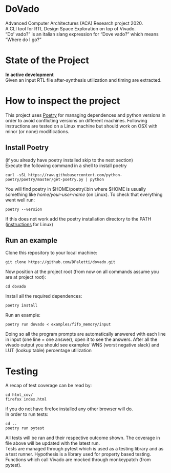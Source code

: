 

# DoVado

Advanced Computer Architectures (ACA) Research project 2020.   
A CLI tool for RTL Design Space Exploration on top of Vivado.   
&ldquo;Do&rsquo; vado?&rdquo; is an italian slang expression for &ldquo;Dove vado?&rdquo; which means &ldquo;Where do I go?&rdquo;


# State of the Project

**In active development**   
Given an input RTL file after-synthesis utilization and timing are extracted.


# How to inspect the project

This project uses [Poetry](https://python-poetry.org/) for managing dependences and python versions in order to avoid conflicting versions on different machines.
Following instructions are tested on a Linux machine but should work on OSX with minor (or none) modifications.


## Install Poetry

(if you already have poetry installed skip to the next section)   
Execute the following command in a shell to install poetry

    curl -sSL https://raw.githubusercontent.com/python-poetry/poetry/master/get-poetry.py | python

You will find poetry in $HOME/poetry/.bin where $HOME is usually something like *home/your-user-name* (on Linux).
To check that everything went well run:

    poetry --version

If this does not work add the poetry installation directory to the PATH ([instructions](https://docs.oracle.com/cd/E19062-01/sun.mgmt.ctr36/819-5418/gaznb/index.html) for Linux)


## Run an example

Clone this repository to your local machine:

    git clone https://github.com/DPaletti/dovado.git

Now position at the project root (from now on all commands assume you are at project root):

    cd dovado

Install all the required dependences:

    poetry install

Run an example:

    poetry run dovado < examples/fifo_memory/input

Doing so all the program prompts are automatically answered with each line in input (one line = one answer), open it to see the answers.
After all the vivado output you should see examples&rsquo; WNS (worst negative slack) and LUT (lookup table) percentage utilization


# Testing

A recap of test coverage can be read by:

    cd html_cov/
    firefox index.html

if you do not have firefox installed any other browser will do.   
In order to run tests:

    cd ..
    poetry run pytest

All tests will be ran and their respective outcome shown. The coverage in file above will be updated with the latest run.   
Tests are managed through pytest which is used as a testing library and as a test runner. Hypothesis is a library used for property based testing. Functions which call Vivado are mocked through monkeypatch (from pytest).   

